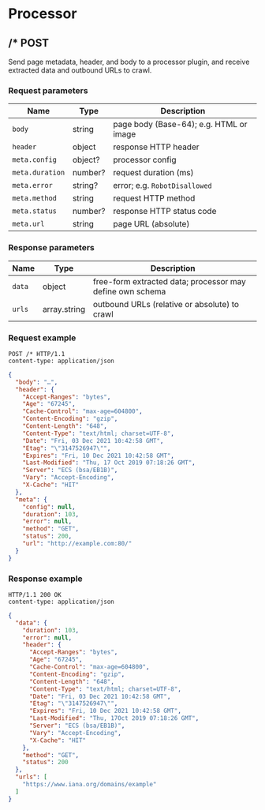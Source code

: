 # Processor

## /* POST

Send page metadata, header, and body to a processor plugin, and receive extracted data and outbound URLs to crawl.

### Request parameters

| Name            | Type    | Description                             |
|-----------------|---------|-----------------------------------------|
| `body`          | string  | page body (Base-64); e.g. HTML or image |
| `header`        | object  | response HTTP header                    |
| `meta.config`   | object? | processor config                        |
| `meta.duration` | number? | request duration (ms)                   |
| `meta.error`    | string? | error; e.g. `RobotDisallowed`           |
| `meta.method`   | string  | request HTTP method                     |
| `meta.status`   | number? | response HTTP status code               |
| `meta.url`      | string  | page URL (absolute)                     |

### Response parameters

| Name   | Type         | Description                                               |
|--------|--------------|-----------------------------------------------------------|
| `data` | object       | free-form extracted data; processor may define own schema |
| `urls` | array.string | outbound URLs (relative or absolute) to crawl             |

### Request example

```http
POST /* HTTP/1.1
content-type: application/json
```

```json
{
  "body": "…",
  "header": {
    "Accept-Ranges": "bytes",
    "Age": "67245",
    "Cache-Control": "max-age=604800",
    "Content-Encoding": "gzip",
    "Content-Length": "648",
    "Content-Type": "text/html; charset=UTF-8",
    "Date": "Fri, 03 Dec 2021 10:42:58 GMT",
    "Etag": "\"3147526947\"",
    "Expires": "Fri, 10 Dec 2021 10:42:58 GMT",
    "Last-Modified": "Thu, 17 Oct 2019 07:18:26 GMT",
    "Server": "ECS (bsa/EB1B)",
    "Vary": "Accept-Encoding",
    "X-Cache": "HIT"
  },
  "meta": {
    "config": null,
    "duration": 103,
    "error": null,
    "method": "GET",
    "status": 200,
    "url": "http://example.com:80/"
  }
}
```

### Response example

```http
HTTP/1.1 200 OK
content-type: application/json
```

```json
{
  "data": {
    "duration": 103,
    "error": null,
    "header": {
      "Accept-Ranges": "bytes",
      "Age": "67245",
      "Cache-Control": "max-age=604800",
      "Content-Encoding": "gzip",
      "Content-Length": "648",
      "Content-Type": "text/html; charset=UTF-8",
      "Date": "Fri, 03 Dec 2021 10:42:58 GMT",
      "Etag": "\"3147526947\"",
      "Expires": "Fri, 10 Dec 2021 10:42:58 GMT",
      "Last-Modified": "Thu, 17Oct 2019 07:18:26 GMT",
      "Server": "ECS (bsa/EB1B)",
      "Vary": "Accept-Encoding",
      "X-Cache": "HIT"
    },
    "method": "GET",
    "status": 200
  },
  "urls": [
    "https://www.iana.org/domains/example"
  ]
}
```
